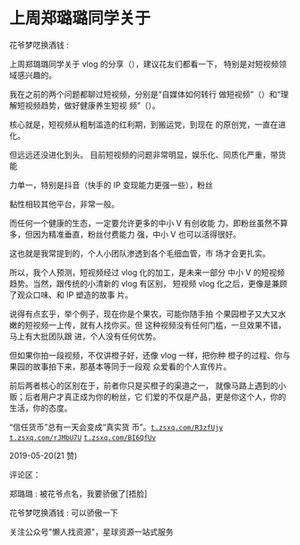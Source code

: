 # 上周郑璐璐同学关于

花爷梦呓换酒钱 :

上周郑璐璐同学关于 vlog 的分享（），建议花友们都看一下， 特别是对短视频领域感兴趣的。

我在之前的两个问题都聊过短视频，分别是“自媒体如何转行 做短视频”（）和“理解短视频趋势，做好健康养生短视 频”（）。

核心就是，短视频从粗制滥造的红利期，到搬运党，到现在 的原创党，一直在进化。

但远远还没进化到头。 目前短视频的问题非常明显，娱乐化、同质化严重，带货能

力单一，特别是抖音（快手的 IP 变现能力更强一些），粉丝

黏性相较其他平台，非常一般。

而任何一个健康的生态，一定要允许更多的中小 V 有创收能 力，即粉丝虽然不算多，但因为精准垂直，粉丝付费能力 强，中小 V 也可以活得很好。

这也就是我常提到的，个人小团队渗透到各个毛细血管，市 场才会更扎实。

所以，我个人预测，短视频经过 vlog 化的加工，是未来一部分 中小 V 的短视频趋势。当然，跟传统的小清新的 vlog 有区别， 短视频 vlog 化之后，更像是兼顾了观众口味、和 IP 塑造的故事 片。

说得有点玄乎，举个例子，现在你是个果农，可能你随手拍 个果园橙子又大又水嫩的短视频一上传，就有人找你买。但 这种视频没有任何门槛，一旦效果不错，马上有大批团队跟 进，个人没有任何优势。

但如果你拍一段视频，不仅讲橙子好，还像 vlog 一样，把你种 橙子的过程、你与果园的故事拍下来，那基本等同于一段观 众爱看的个人宣传片。

前后两者核心的区别在于，前者你只是买橙子的渠道之一， 就像马路上遇到的小贩；后者用户才真正成为你的粉丝，它 们爱的不仅是产品，更是你这个人，你的生活，你的态度。

“信任货币”总有一天会变成“真实货 币”。[`t.zsxq.com/R3zfUjy`](https://t.zsxq.com/R3zfUjy) [`t.zsxq.com/rJMbU7U`](https://t.zsxq.com/rJMbU7U) [](https://t.zsxq.com/BI6QfUv) [`t.zsxq.com/BI6QfUv`](https://t.zsxq.com/BI6QfUv)

2019-05-20(21 赞)

评论区：

郑璐璐 : 被花爷点名，我要骄傲了[捂脸]

花爷梦呓换酒钱 : 可以骄傲一下

关注公众号"懒人找资源"，星球资源一站式服务